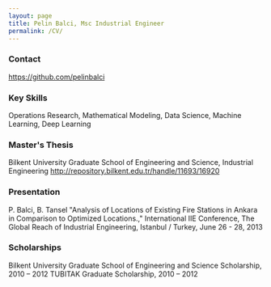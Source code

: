 ```yaml
---
layout: page
title: Pelin Balci, Msc Industrial Engineer
permalink: /CV/
---
```


### Contact

https://github.com/pelinbalci

### Key Skills

Operations Research, Mathematical Modeling, Data Science, Machine Learning, Deep Learning

### Master's Thesis

Bilkent University Graduate School of Engineering and Science, Industrial Engineering 
http://repository.bilkent.edu.tr/handle/11693/16920

### Presentation

P. Balci, B. Tansel "Analysis of Locations of Existing Fire Stations in Ankara in Comparison to
Optimized Locations.," International IIE Conference, The Global Reach of Industrial Engineering, Istanbul / Turkey,
June 26 - 28, 2013

### Scholarships

Bilkent University Graduate School of Engineering and Science Scholarship, 2010 – 2012
TUBITAK Graduate Scholarship, 2010 – 2012